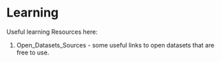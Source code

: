 # Learning
Useful learning Resources here:

1) Open_Datasets_Sources - some useful links to open datasets that are free to use.
